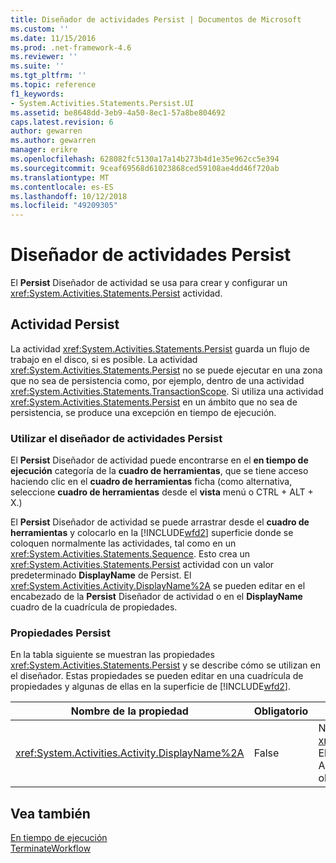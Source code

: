 ```yaml
---
title: Diseñador de actividades Persist | Documentos de Microsoft
ms.custom: ''
ms.date: 11/15/2016
ms.prod: .net-framework-4.6
ms.reviewer: ''
ms.suite: ''
ms.tgt_pltfrm: ''
ms.topic: reference
f1_keywords:
- System.Activities.Statements.Persist.UI
ms.assetid: be8648dd-3eb9-4a50-8ec1-57a8be804692
caps.latest.revision: 6
author: gewarren
ms.author: gewarren
manager: erikre
ms.openlocfilehash: 628082fc5130a17a14b273b4d1e35e962cc5e394
ms.sourcegitcommit: 9ceaf69568d61023868ced59108ae4dd46f720ab
ms.translationtype: MT
ms.contentlocale: es-ES
ms.lasthandoff: 10/12/2018
ms.locfileid: "49209305"
---
```

# <a name="persist-activity-designer"></a>Diseñador de actividades Persist
El **Persist** Diseñador de actividad se usa para crear y configurar un <xref:System.Activities.Statements.Persist> actividad.  
  
## <a name="the-persist-activity"></a>Actividad Persist  
 La actividad <xref:System.Activities.Statements.Persist> guarda un flujo de trabajo en el disco, si es posible. La actividad <xref:System.Activities.Statements.Persist> no se puede ejecutar en una zona que no sea de persistencia como, por ejemplo, dentro de una actividad <xref:System.Activities.Statements.TransactionScope>. Si utiliza una actividad <xref:System.Activities.Statements.Persist> en un ámbito que no sea de persistencia, se produce una excepción en tiempo de ejecución.  
  
### <a name="using-the-persist-activity-designer"></a>Utilizar el diseñador de actividades Persist  
 El **Persist** Diseñador de actividad puede encontrarse en el **en tiempo de ejecución** categoría de la **cuadro de herramientas**, que se tiene acceso haciendo clic en el **cuadro de herramientas** ficha (como alternativa, seleccione **cuadro de herramientas** desde el **vista** menú o CTRL + ALT + X.)  
  
 El **Persist** Diseñador de actividad se puede arrastrar desde el **cuadro de herramientas** y colocarlo en la [!INCLUDE[wfd2](../includes/wfd2-md.md)] superficie donde se coloquen normalmente las actividades, tal como en un <xref:System.Activities.Statements.Sequence>. Esto crea un <xref:System.Activities.Statements.Persist> actividad con un valor predeterminado **DisplayName** de Persist. El <xref:System.Activities.Activity.DisplayName%2A> se pueden editar en el encabezado de la **Persist** Diseñador de actividad o en el **DisplayName** cuadro de la cuadrícula de propiedades.  
  
### <a name="the-persist-properties"></a>Propiedades Persist  
 En la tabla siguiente se muestran las propiedades <xref:System.Activities.Statements.Persist> y se describe cómo se utilizan en el diseñador. Estas propiedades se pueden editar en una cuadrícula de propiedades y algunas de ellas en la superficie de [!INCLUDE[wfd2](../includes/wfd2-md.md)].  
  
|Nombre de la propiedad|Obligatorio|Uso|  
|-------------------|--------------|-----------|  
|<xref:System.Activities.Activity.DisplayName%2A>|False|Nombre descriptivo de la actividad <xref:System.Activities.Statements.Persist>. El valor predeterminado es Persist. Aunque el nombre para mostrar no es obligatorio, se recomienda utilizarlo.|  
  
## <a name="see-also"></a>Vea también  
 [En tiempo de ejecución](../workflow-designer/runtime-activity-designers.md)   
 [TerminateWorkflow](../workflow-designer/terminateworkflow-activity-designer.md)